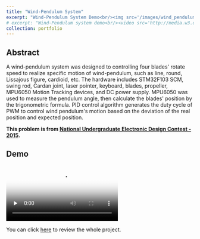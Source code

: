 ```yaml
---
title: "Wind-Pendulum System"
excerpt: "Wind-Pendulum System Demo<br/><img src='/images/wind_pendulum.jpg'>"
# excerpt: "Wind-Pendulum system demo<br/><video src='http://media.w3.org/2010/05/sintel/trailer.mp4'>"
collection: portfolio
---
```


## Abstract

A wind-pendulum system was designed to controlling four blades' rotate speed to realize specific motion of wind-pendulum, such as line, round, Lissajous figure, cardioid, etc. The hardware includes STM32F103 SCM, swing rod, Cardan joint, laser pointer, keyboard, blades, propeller, MPU6050 Motion Tracking devices, and DC power supply. MPU6050 was used to measure the pendulum angle, then calculate the blades' position by the trigonometric formula. PID control algorithm generates the duty cycle of PWM to control wind pendulum's motion based on the deviation of the real position and expected position.

**This problem is from [National Undergraduate Electronic Design Contest - 2015](https://www.nuedc-training.com.cn/index/download/uploadbook/id/64).**

## Demo

<video id="video" controls="" preload="none" poster="http://media.w3.org/2010/05/sintel/poster.png">
      <source id="mp4" src="http://media.w3.org/2010/05/sintel/trailer.mp4" type="video/mp4">
      <source id="webm" src="http://media.w3.org/2010/05/sintel/trailer.webm" type="video/webm">
      <source id="ogv" src="http://media.w3.org/2010/05/sintel/trailer.ogv" type="video/ogg">
      <p>Your user agent does not support the HTML5 Video element.</p>
</video>

You can click [here](https://github.com/PrideLee/Wind-Pendulum) to review the whole project. 


